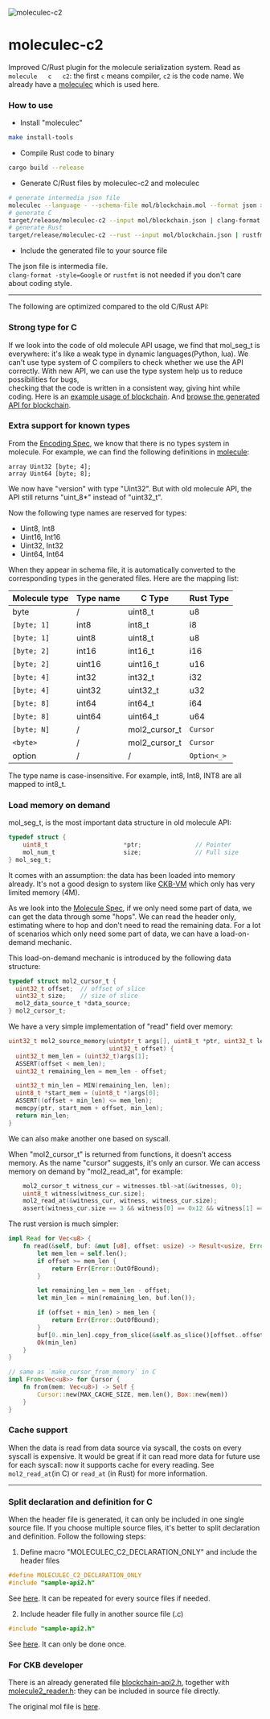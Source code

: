 ![moleculec-c2](https://github.com/XuJiandong/moleculec-c2/workflows/moleculec-c2/badge.svg)

# moleculec-c2
Improved C/Rust plugin for the molecule serialization system.
Read as `molecule   c   c2`: the first `c` means compiler, `c2` is the code name. 
We already have a [moleculec](https://github.com/nervosnetwork/molecule) which is used here.

### How to use
- Install "moleculec"
```bash
make install-tools
```
- Compile Rust code to binary
```bash
cargo build --release
```
- Generate C/Rust files by moleculec-c2 and moleculec
```bash
# generate intermedia json file
moleculec --language - --schema-file mol/blockchain.mol --format json > mol/blockchain.json
# generate C
target/release/moleculec-c2 --input mol/blockchain.json | clang-format -style=Google > tests/blockchain/blockchain-api2.h
# generate Rust
target/release/moleculec-c2 --rust --input mol/blockchain.json | rustfmt > tests/blockchain_rust/src/blockchain.rs
```
- Include the generated file to your source file

The json file is intermedia file.  
`clang-format -style=Google` or `rustfmt` is not needed if you don't care about coding style.
_________________


The following are optimized compared to the old C/Rust API:
### Strong type for C
If we look into the code of old molecule API usage, 
we find that mol_seg_t is everywhere: it's like a weak type in dynamic languages(Python, lua). 
We can't use type system of C compilers to check whether we use the API correctly. 
With new API, we can use the type system help us to reduce possibilities for bugs,  
checking that the code is written in a consistent way, giving hint while coding.
Here is an [example usage of blockchain](https://github.com/XuJiandong/moleculec-c2/blob/bf3e045c94a43d03ab5eae16040d10600227f3b2/tests/blockchain/blockchain.c#L13-L44).
And [browse the generated API for blockchain](https://github.com/XuJiandong/moleculec-c2/blob/master/tests/blockchain/blockchain-api2.h).

### Extra support for known types
From the [Encoding Spec](https://github.com/nervosnetwork/molecule/blob/master/docs/encoding_spec.md), we know that there is no types system in molecule.
For example, we can find the following definitions in [molecule](https://github.com/XuJiandong/molecule-toolkit/blob/master/mol/blockchain.mol):
```text
array Uint32 [byte; 4];
array Uint64 [byte; 8];
```
We now have "version" with type "Uint32". But with old molecule API, the API still returns "uint_8*" instead of "uint32_t".

Now the following type names are reserved for types:
- Uint8, Int8
- Uint16, Int16
- Uint32, Int32
- Uint64, Int64


When they appear in schema file, it is automatically converted to the corresponding types in the generated files.
Here are the mapping list:

| Molecule type  | Type name   | C Type     | Rust Type |
|----------------|-------------|------------|-----------|
| byte           |  /          |  uint8_t   |   u8      |
| `[byte; 1]`     | int8       |  int8_t    |   i8      |
| `[byte; 1]`     | uint8      |  uint8_t   |   u8     |
| `[byte; 2]`     | int16      |  int16_t   |   i16    |
| `[byte; 2]`     | uint16     |  uint16_t  |   u16    |
| `[byte; 4]`     | int32      |  int32_t   |   i32    |
| `[byte; 4]`     | uint32     |  uint32_t  |   u32    |
| `[byte; 8]`     | int64      |  int64_t   |   i64    |
| `[byte; 8]`     | uint64     |  uint64_t  |   u64    |
| `[byte; N]`     | /          |  mol2_cursor_t  | `Cursor`  |
| `<byte>`        | /          |  mol2_cursor_t  | `Cursor`  |
| option          | /          |  /              | `Option<_>` |
 
The type name is case-insensitive. For example, int8, Int8, INT8 are all mapped to int8_t.

### Load memory on demand

mol_seg_t, is the most important data structure in old molecule API:
```C
typedef struct {
    uint8_t                     *ptr;               // Pointer
    mol_num_t                   size;               // Full size
} mol_seg_t;
```
It comes with an assumption: the data has been loaded into memory already. 
It's not a good design to system like [CKB-VM](https://github.com/nervosnetwork/ckb-vm) 
which only has very limited memory (4M). 

As we look into the [Molecule Spec](https://github.com/nervosnetwork/rfcs/blob/master/rfcs/0008-serialization/0008-serialization.md),
if we only need some part of data, we can get the data through some "hops". 
We can read the header only, estimating where to hop and don't need to read the remaining data. 
For a lot of scenarios which only need some part of data, we can have a load-on-demand mechanic.

This load-on-demand mechanic is introduced by the following data structure:
```C
typedef struct mol2_cursor_t {
  uint32_t offset;  // offset of slice
  uint32_t size;    // size of slice
  mol2_data_source_t *data_source;
} mol2_cursor_t;
```

We have a very simple implementation of "read" field over memory: 
```C
uint32_t mol2_source_memory(uintptr_t args[], uint8_t *ptr, uint32_t len,
                            uint32_t offset) {
  uint32_t mem_len = (uint32_t)args[1];
  ASSERT(offset < mem_len);
  uint32_t remaining_len = mem_len - offset;

  uint32_t min_len = MIN(remaining_len, len);
  uint8_t *start_mem = (uint8_t *)args[0];
  ASSERT((offset + min_len) <= mem_len);
  memcpy(ptr, start_mem + offset, min_len);
  return min_len;
}
```
We can also make another one based on syscall.

When "mol2_cursor_t" is returned from functions, it doesn't access memory.
As the name "cursor" suggests, it's only an cursor. We can access memory on demand by "mol2_read_at", for example:
```C
    mol2_cursor_t witness_cur = witnesses.tbl->at(&witnesses, 0);
    uint8_t witness[witness_cur.size];
    mol2_read_at(&witness_cur, witness, witness_cur.size);
    assert(witness_cur.size == 3 && witness[0] == 0x12 && witness[1] == 0x34);
```

The rust version is much simpler:
```Rust
impl Read for Vec<u8> {
    fn read(&self, buf: &mut [u8], offset: usize) -> Result<usize, Error> {
        let mem_len = self.len();
        if offset >= mem_len {
            return Err(Error::OutOfBound);
        }

        let remaining_len = mem_len - offset;
        let min_len = min(remaining_len, buf.len());

        if (offset + min_len) > mem_len {
            return Err(Error::OutOfBound);
        }
        buf[0..min_len].copy_from_slice(&self.as_slice()[offset..offset + min_len]);
        Ok(min_len)
    }
}

// same as `make_cursor_from_memory` in C
impl From<Vec<u8>> for Cursor {
    fn from(mem: Vec<u8>) -> Self {
        Cursor::new(MAX_CACHE_SIZE, mem.len(), Box::new(mem))
    }
}

```


### Cache support
When the data is read from data source via syscall, the costs on every syscall is expensive.
It would be great if it can read more data for future use for each syscall: now it supports cache for every reading.
See `mol2_read_at`(in C) or `read_at` (in Rust) for more information.

_________________

### Split declaration and definition for C
When the header file is generated, it can only be included in one single source file.
If you choose multiple source files, it's better to split declaration and definition.
Follow the following steps:
1. Define macro "MOLECULEC_C2_DECLARATION_ONLY" and include the header files
```C
#define MOLECULEC_C2_DECLARATION_ONLY
#include "sample-api2.h"
```
See [here](https://github.com/XuJiandong/moleculec-c2/blob/d00b3cfc9ceb9108507f4aa90220cfc42f3bf20f/tests/sample/decl-only-sample.c#L12-L13).
It can be repeated for every source files if needed.

2. Include header file fully in another source file (.c)
```C
#include "sample-api2.h"
```
See [here](https://github.com/XuJiandong/moleculec-c2/blob/d00b3cfc9ceb9108507f4aa90220cfc42f3bf20f/tests/sample/decl-only-impl.c#L5).
It can only be done once. 

### For CKB developer
There is an already generated file [blockchain-api2.h](https://github.com/XuJiandong/moleculec-c2/blob/master/tests/blockchain/blockchain-api2.h), together with 
[molecule2_reader.h](https://github.com/XuJiandong/moleculec-c2/blob/master/include/molecule2_reader.h): they can be included in source file directly.

The original mol file is [here](https://github.com/nervosnetwork/ckb/blob/master/util/types/schemas/blockchain.mol).
